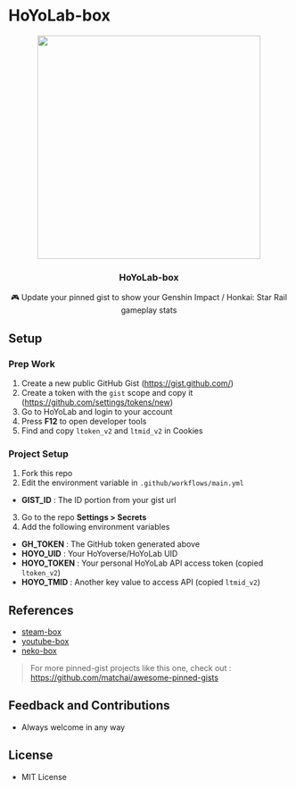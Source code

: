 # HoYoLab-box

<div align = center>
  <img src = 'https://github.com/yangchang-n/HoYoLab-box/assets/104478650/7610fb51-fa68-4822-8bb0-d8dee0845f4f' width = '400'>
  <h3 align = 'center'>HoYoLab-box</h3>
  <p align = 'center'>🎮 Update your pinned gist to show your Genshin Impact / Honkai: Star Rail gameplay stats</p>
</div>


## Setup

### Prep Work
1. Create a new public GitHub Gist (https://gist.github.com/)
2. Create a token with the `gist` scope and copy it (https://github.com/settings/tokens/new)
3. Go to HoYoLab and login to your account
4. Press **F12** to open developer tools
5. Find and copy `ltoken_v2` and `ltmid_v2` in Cookies

### Project Setup
1. Fork this repo
2. Edit the environment variable in `.github/workflows/main.yml`
- **GIST_ID** : The ID portion from your gist url
3. Go to the repo **Settings > Secrets**
4. Add the following environment variables
- **GH_TOKEN** : The GitHub token generated above
- **HOYO_UID** : Your HoYoverse/HoYoLab UID
- **HOYO_TOKEN** : Your personal HoYoLab API access token (copied `ltoken_v2`)
- **HOYO_TMID** : Another key value to access API (copied `ltmid_v2`)


## References
- [steam-box](https://github.com/YouEclipse/steam-box)
- [youtube-box](https://github.com/SinaKhalili/youtube-box)
- [neko-box](https://github.com/RangerDigital/neko-box)
> For more pinned-gist projects like this one, check out : https://github.com/matchai/awesome-pinned-gists


## Feedback and Contributions
- Always welcome in any way


## License
- MIT License
